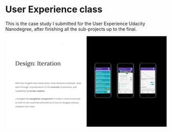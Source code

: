 # User Experience class

This is the case study I submitted for the User Experience Udacity Nanodegree, after finishing all the sub-projects up to the final.

![Screenshot of pdf](/screenshot-page-001.jpg)

